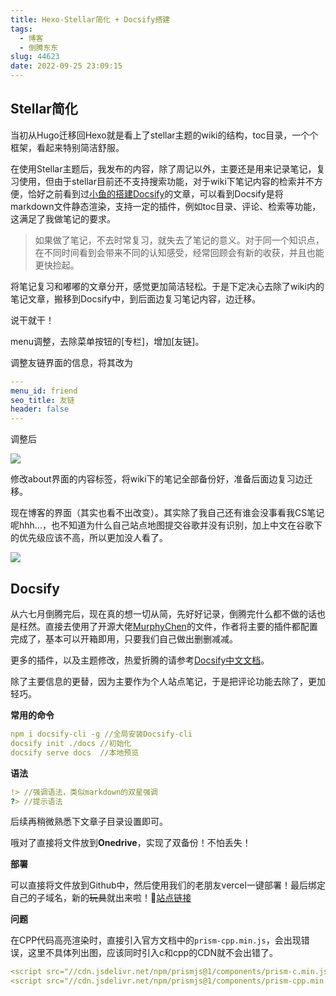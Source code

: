 ```yaml
---
title: Hexo-Stellar简化 + Docsify搭建
tags: 
  - 博客
  - 倒腾东东
slug: 44623
date: 2022-09-25 23:09:15
---
```


## Stellar简化

当初从Hugo迁移回Hexo就是看上了stellar主题的wiki的结构，toc目录，一个个框架，看起来特别简洁舒服。

在使用Stellar主题后，我发布的内容，除了周记以外，主要还是用来记录笔记，复习使用，但由于stellar目前还不支持搜索功能，对于wiki下笔记内容的检索并不方便，恰好之前看到过[小鱼的搭建Docsify](https://gregueria.icu/posts/doclog/)的文章，可以看到Docsify是将markdown文件静态渲染，支持一定的插件，例如toc目录、评论、检索等功能，这满足了我做笔记的要求。

> 如果做了笔记，不去时常复习，就失去了笔记的意义。对于同一个知识点，在不同时间看到会带来不同的认知感受，经常回顾会有新的收获，并且也能更快捡起。

将笔记复习和嘟嘟的文章分开，感觉更加简洁轻松。于是下定决心去除了wiki内的笔记文章，搬移到Docsify中，到后面边复习笔记内容，边迁移。

说干就干！

menu调整，去除菜单按钮的[专栏]，增加[友链]。

调整友链界面的信息，将其改为

```yaml
---
menu_id: friend
seo_title: 友链
header: false
---
```

调整后

![](https://bu.dusays.com/2022/12/24/63a6b61144815.png)

修改about界面的内容标签，将wiki下的笔记全部备份好，准备后面边复习边迁移。

现在博客的界面（其实也看不出改变）。其实除了我自己还有谁会没事看我CS笔记呢hhh...，也不知道为什么自己站点地图提交谷歌并没有识别，加上中文在谷歌下的优先级应该不高，所以更加没人看了。

![](https://bu.dusays.com/2022/12/24/63a6b613e43dd.png)

## Docsify

从六七月倒腾完后，现在真的想一切从简，先好好记录，倒腾完什么都不做的话也是枉然。直接去使用了开源大佬[MurphyChen](https://docs.mphy.top/#/)的文件，作者将主要的插件都配置完成了，基本可以开箱即用，只要我们自己做出删删减减。

更多的插件，以及主题修改，热爱折腾的请参考[Docsify中文文档](https://docsify.js.org/#/zh-cn/)。

除了主要信息的更替，因为主要作为个人站点笔记，于是把评论功能去除了，更加轻巧。

**常用的命令**

```yaml
npm i docsify-cli -g //全局安装Docsify-cli
docsify init ./docs //初始化
docsify serve docs  //本地预览
```

**语法**

```yaml
!> //强调语法，类似markdown的双星强调
?> //提示语法
```

后续再稍微熟悉下文章子目录设置即可。

哦对了直接将文件放到**Onedrive**，实现了双备份！不怕丢失！

**部署**

可以直接将文件放到Github中，然后使用我们的老朋友vercel一键部署！最后绑定自己的子域名，新的~~玩具~~就出来啦！🔗[站点链接](https://docsify.shixiaocaia.fun)

**问题**

在CPP代码高亮渲染时，直接引入官方文档中的`prism-cpp.min.js`，会出现错误，这里不具体列出图，应该同时引入c和cpp的CDN就不会出错了。

```yaml
<script src="//cdn.jsdelivr.net/npm/prismjs@1/components/prism-c.min.js"></script>
<script src="//cdn.jsdelivr.net/npm/prismjs@1/components/prism-cpp.min.js"></script>
```

